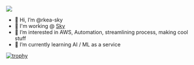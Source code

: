 ![](https://komarev.com/ghpvc/?username=rkea-sky)

- 👋 Hi, I’m @rkea-sky
- 🏢 I'm working @ [Sky](https://www.sky.com/)
- 👀 I’m interested in AWS, Automation, streamlining process, making cool stuff
- 🌱 I’m currently learning AI / ML as a service

[![trophy](https://github-profile-trophy.vercel.app/?username=rkea-sky)](https://github.com/rkea-sky/github-profile-trophy)
